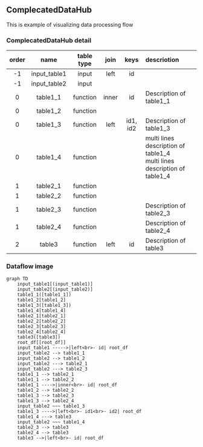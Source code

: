 ## ComplecatedDataHub
This is example of visualizing data processing flow

### ComplecatedDataHub detail
| order | name | table type | join | keys | descriotion |
| :-: | :-: | :-: | :-: | :-: | :-- |
| -1 | input_table1 | input | left | id |  |
| -1 | input_table2 | input |  |  |  |
| 0 | table1_1 | function | inner | id | Description of table1_1 |
| 0 | table1_2 | function |  |  |  |
| 0 | table1_3 | function | left | id1, id2 | Description of table1_3 |
| 0 | table1_4 | function |  |  | multi lines description of table1_4<br>multi lines description of table1_4 |
| 1 | table2_1 | function |  |  |  |
| 1 | table2_2 | function |  |  |  |
| 1 | table2_3 | function |  |  | Description of table2_3 |
| 1 | table2_4 | function |  |  | Description of table2_4 |
| 2 | table3 | function | left | id | Description of table3 |


### Dataflow image
```mermaid
graph TD
    input_table1[(input_table1)]
    input_table2[(input_table2)]
    table1_1([table1_1])
    table1_2[table1_2]
    table1_3([table1_3])
    table1_4[table1_4]
    table2_1[table2_1]
    table2_2[table2_2]
    table2_3[table2_3]
    table2_4[table2_4]
    table3([table3])
    root_df[[root_df]]
    input_table1 ----->|left<br>- id| root_df
    input_table2 --> table1_1
    input_table2 --> table1_2
    input_table2 ---> table2_1
    input_table2 ---> table2_3
    table1_1 --> table2_1
    table1_1 --> table2_2
    table1_1 ---->|inner<br>- id| root_df
    table1_2 --> table2_2
    table1_3 --> table2_3
    table1_3 --> table2_4
    input_table2 ~~~ table1_3
    table1_3 ---->|left<br>- id1<br>- id2| root_df
    table1_4 ---> table3
    input_table2 ~~~ table1_4
    table2_3 --> table3
    table2_4 --> table3
    table3 -->|left<br>- id| root_df

```
